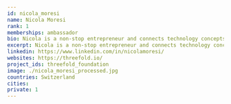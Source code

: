 ```yaml
---
id: nicola_moresi
name: Nicola Moresi
rank: 1
memberships: ambassador
bio: Nicola is a non-stop entrepreneur and connects technology concepts with business opportunities and growth capital. He builds business around technology. Data Center owner, Working on Cloud technologies since 2011, he master consulting and integration on the whole IT Scene. Ambassador fell in love with Threefold Finally with ThreeFold Foundation the positive impact that technology has on our life, can be brought in a neutral and secure way to all people around the world. Living in a Digital world where our life, our memories, our history is digital, the help of a secure and neutral Internet is the basis for building up our new distributed life.
excerpt: Nicola is a non-stop entrepreneur and connects technology concepts with business opportunities and growth capital.
linkedin: https://www.linkedin.com/in/nicolamoresi/
websites: https://threefold.io/
project_ids: threefold_foundation
image: ./nicola_moresi_processed.jpg
countries: Switzerland
cities:
private: 1
---
```

